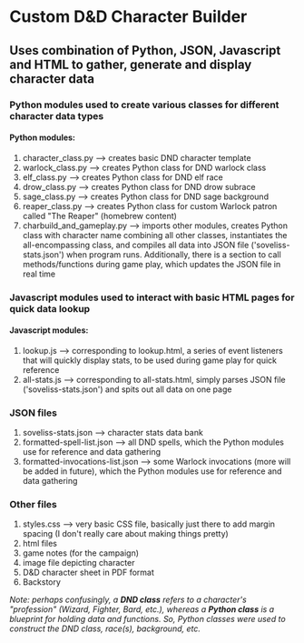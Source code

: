 # Custom D&D Character Builder 

## Uses combination of Python, JSON, Javascript and HTML to gather, generate and display character data

### Python modules used to create various classes for different character data types
#### Python modules:
1. character_class.py --> creates basic DND character template
2. warlock_class.py --> creates Python class for DND warlock class
3. elf_class.py --> creates Python class for DND elf race
4. drow_class.py --> creates Python class for DND drow subrace
5. sage_class.py --> creates Python class for DND sage background
6. reaper_class.py --> creates Python class for custom Warlock patron called "The Reaper" (homebrew content)
7. charbuild_and_gameplay.py --> imports other modules, creates Python class with character name combining all other classes, instantiates the all-encompassing class, and compiles all data into JSON file ('soveliss-stats.json') when program runs. Additionally, there is a section to call methods/functions during game play, which updates the JSON file in real time


### Javascript modules used to interact with basic HTML pages for quick data lookup
#### Javascript modules:
1. lookup.js --> corresponding to lookup.html, a series of event listeners that will quickly display stats, to be used during game play for quick reference
2. all-stats.js --> corresponding to all-stats.html, simply parses JSON file ('soveliss-stats.json') and spits out all data on one page


### JSON files
1. soveliss-stats.json --> character stats data bank
2. formatted-spell-list.json --> all DND spells, which the Python modules use for reference and data gathering
3. formatted-invocations-list.json --> some Warlock invocations (more will be added in future), which the Python modules use for reference and data gathering


### Other files
1. styles.css --> very basic CSS file, basically just there to add margin spacing (I don't really care about making things pretty)
2. html files
3. game notes (for the campaign)
4. image file depicting character
5. D&D character sheet in PDF format
6. Backstory



*Note: perhaps confusingly, a ***DND class*** refers to a character's "profession" (Wizard, Fighter, Bard, etc.), whereas a ***Python class*** is a blueprint for holding data and functions. So, Python classes were used to construct the DND class, race(s), background, etc.*